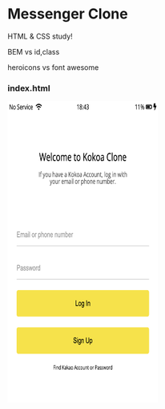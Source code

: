 # Messenger Clone

HTML & CSS study!

BEM vs id,class

heroicons vs font awesome

### index.html

<img src="result.img/index.png" width="300px" height="600px"/>
